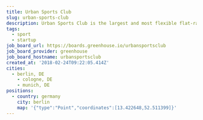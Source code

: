 ```yaml
---
title: Urban Sports Club
slug: urban-sports-club
description: Urban Sports Club is the largest and most flexible flat-rate sports offer with over 50 types of sports and over 10000 partner venues across Europe. Whether you want to build your yoga practice in your hometown, get a taste of the mountain air in an Italian bouldering hall, attend a ballet course in the French capital, or surf the Atlantic - it’s all within reach with just one membership!
tags:
  - sport
  - startup
job_board_url: https://boards.greenhouse.io/urbansportsclub
job_board_provider: greenhouse
job_board_hostname: urbansportsclub
created_at: '2018-02-24T09:22:05.414Z'
cities:
  - berlin, DE
	- cologne, DE
	- munich, DE
positions:
  - country: germany
    city: berlin
    map: '{"type":"Point","coordinates":[13.422648,52.511399]}'
---
```

